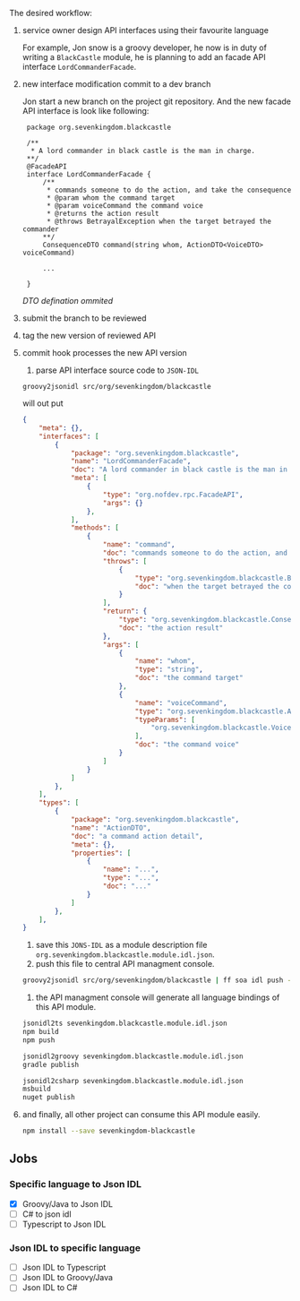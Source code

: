 The desired workflow:

1. service owner design API interfaces using their favourite language

	For example, Jon snow is a groovy developer, he now is in duty of writing a `BlackCastle` module, he is planning to add an facade API interface `LordCommanderFacade`.

1. new interface modification commit to a dev branch

	Jon start a new branch on the project git repository. And the new facade API interface is look like following:

		package org.sevenkingdom.blackcastle

		/**
		 * A lord commander in black castle is the man in charge.
		**/
		@FacadeAPI
		interface LordCommanderFacade {
			/**
			 * commands someone to do the action, and take the consequence
			 * @param whom the command target
			 * @param voiceCommand the command voice
			 * @returns the action result
			 * @throws BetrayalException when the target betrayed the commander
			**/
			ConsequenceDTO command(string whom, ActionDTO<VoiceDTO> voiceCommand)

			...

		}

	*DTO defination ommited*

1. submit the branch to be reviewed
1. tag the new version of reviewed API
1. commit hook processes the new API version
	1. parse API interface source code to `JSON-IDL`

	```
	groovy2jsonidl src/org/sevenkingdom/blackcastle
	```
	will out put
	```json
	{
		"meta": {},
		"interfaces": [
			{
				"package": "org.sevenkingdom.blackcastle",
				"name": "LordCommanderFacade",
				"doc": "A lord commander in black castle is the man in charge.",
				"meta": [
					{
						"type": "org.nofdev.rpc.FacadeAPI",
						"args": {}
					},
				],
				"methods": [
					{
						"name": "command",
						"doc": "commands someone to do the action, and take the consequence",
						"throws": [
							{
								"type": "org.sevenkingdom.blackcastle.BetrayalException",
								"doc": "when the target betrayed the commander"
							}
						],
						"return": {
							"type": "org.sevenkingdom.blackcastle.ConsequenceDTO",
							"doc": "the action result"
						},
						"args": [
							{
								"name": "whom",
								"type": "string",
								"doc": "the command target"
							},
							{
								"name": "voiceCommand",
								"type": "org.sevenkingdom.blackcastle.ActionDTO",
								"typeParams": [
									"org.sevenkingdom.blackcastle.VoiceDTO"
								],
								"doc": "the command voice"
							}
						]
					}
				]
			},
		],
		"types": [
			{
				"package": "org.sevenkingdom.blackcastle",
				"name": "ActionDTO",
				"doc": "a command action detail",
				"meta": {},
				"properties": [
					{
						"name": "...",
						"type": "...",
						"doc": "..."
					}
				]
			},
		],
	}
	```

	1. save this `JONS-IDL` as a module description file `org.sevenkingdom.blackcastle.module.idl.json`.
	1. push this file to central API managment console.

	```bash
	groovy2jsonidl src/org/sevenkingdom/blackcastle | ff soa idl push --group sevenkingdom --project blackcastle --json --file -
	```

	1. the API managment console will generate all language bindings of this API module.

	```bash
	jsonidl2ts sevenkingdom.blackcastle.module.idl.json
	npm build
	npm push

	jsonidl2groovy sevenkingdom.blackcastle.module.idl.json
	gradle publish

	jsonidl2csharp sevenkingdom.blackcastle.module.idl.json
	msbuild
	nuget publish
	```

1. and finally, all other project can consume this API module easily.

	```bash
	npm install --save sevenkingdom-blackcastle
	```



## Jobs

### Specific language to Json IDL

- [x] Groovy/Java to Json IDL
- [ ] C# to json idl
- [ ] Typescript to Json IDL

### Json IDL to specific language

- [ ] Json IDL to Typescript
- [ ] Json IDL to Groovy/Java
- [ ] Json IDL to C#